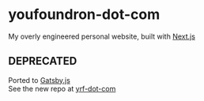 # youfoundron-dot-com
My overly engineered personal website, built with [Next.js](https://github.com/zeit/next.js/)
## DEPRECATED
Ported to [Gatsby.js](https://github.com/gatsbyjs/gatsby)  
See the new repo at [yrf-dot-com](https://github.com/rongierlach/yfr-dot-com)
